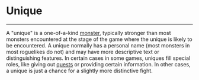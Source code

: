 # Unique

---

A "unique" is a one-of-a-kind [monster](monster.md), typically stronger than most monsters encountered at the stage of the game where the unique is likely to be encountered. A unique normally has a personal name (most monsters in most roguelikes do not) and may have more descriptive text or distinguishing features. In certain cases in some games, uniques fill special roles, like giving out [quests](quests.md) or providing certain information. In other cases, a unique is just a chance for a slightly more distinctive fight.
